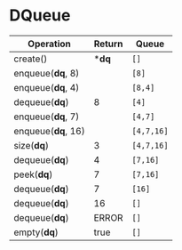 # DQueue

| Operation           | Return  | Queue      |
|---------------------|---------|------------|
| create()            | ***dq** | `[]`       |  
| enqueue(**dq**, 8)  |         | `[8]`      |
| enqueue(**dq**, 4)  |         | `[8,4]`    |
| dequeue(**dq**)     | 8       | `[4]`      |
| enqueue(**dq**, 7)  |         | `[4,7]`    |
| enqueue(**dq**, 16) |         | `[4,7,16]` |
| size(**dq**)        | 3       | `[4,7,16]` |
| dequeue(**dq**)     | 4       | `[7,16]`   |
| peek(**dq**)        | 7       | `[7,16]`   |
| dequeue(**dq**)     | 7       | `[16]`     |
| dequeue(**dq**)     | 16      | `[]`       |
| dequeue(**dq**)     | ERROR   | `[]`       |
| empty(**dq**)       | true    | `[]`       |
